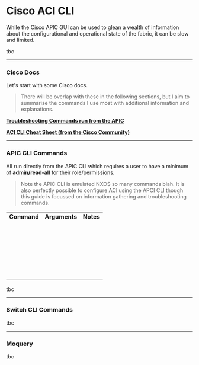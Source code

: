 # Cisco ACI CLI

While the Cisco APIC GUI can be used to glean a wealth of information about the configurational and operational state of the fabric, it can be slow and limited.

tbc

---

### Cisco Docs

Let's start with some Cisco docs. 

> There will be overlap with these in the following sections, but I aim to summarise the commands I use most with additional information and explanations.

[**Troubleshooting Commands run from the APIC**](https://www.cisco.com/c/en/us/support/docs/cloud-systems-management/application-policy-infrastructure-controller-apic/214132-cli-commands-used-to-troubleshoot-aci-fa.html)

[**ACI CLI Cheat Sheet (from the Cisco Community)**](https://community.cisco.com/t5/data-center-and-cloud-knowledge-base/cisco-aci-cli-commands-quot-cheat-sheet-quot/ta-p/3145799)

---

### APIC CLI Commands

All run directly from the APIC CLI which requires a user to have a minimum of **admin/read-all** for their role/permissions.

> Note the APIC CLI is emulated NXOS so many commands blah. It is also perfectly possible to configure ACI using the APCI CLI though this guide is focussed on information gathering and troubleshooting commands.

<table><tbody><tr><td><strong>Command</strong></td><td><strong>Arguments</strong></td><td><strong>Notes</strong></td></tr><tr><td>&nbsp;</td><td>&nbsp;</td><td>&nbsp;</td></tr><tr><td>&nbsp;</td><td>&nbsp;</td><td>&nbsp;</td></tr><tr><td>&nbsp;</td><td>&nbsp;</td><td>&nbsp;</td></tr><tr><td>&nbsp;</td><td>&nbsp;</td><td>&nbsp;</td></tr><tr><td>&nbsp;</td><td>&nbsp;</td><td>&nbsp;</td></tr><tr><td>&nbsp;</td><td>&nbsp;</td><td>&nbsp;</td></tr></tbody></table>

tbc

---

### Switch CLI Commands

tbc

---

### Moquery

tbc
